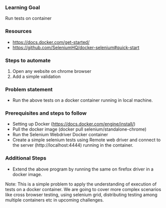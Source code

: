 ### Learning Goal
Run tests on container

### Resources
- https://docs.docker.com/get-started/
- https://github.com/SeleniumHQ/docker-selenium#quick-start

### Steps to automate
1. Open any website on chrome browser
2. Add a simple validation

### Problem statement
- Run the above tests on a docker container running in local machine.

### Prerequisites and steps to follow
- Setting up Docker (https://docs.docker.com/engine/install/)
- Pull the docker image (docker pull selenium/standalone-chrome)
- Run the Selenium Webdriver Docker container
- Create a simple selenium tests using Remote web driver and connect to the server (http://localhost:4444) running in the container.

### Additional Steps
- Extend the above program by running the same on firefox driver in a docker image.

Note: This is a simple problem to apply the understanding of execution of tests on a docker container. We are going to cover more complex scenarios like cross browser testing, using selenium grid, distributing testing among multiple containers etc in upcoming challenges.
